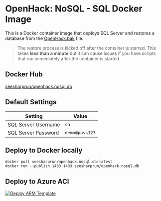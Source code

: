 # OpenHack: NoSQL - SQL Docker Image

This is a Docker container image that deploys SQL Server and restores a database from the [OpenHack.bak]() file.

> The restore process is kicked off after the container is started. This takes **less than a minute** but it can cause issues if you have scripts that run immediately after the container is started.

## Docker Hub

[seesharprun/openhack.nosql.db](https://cloud.docker.com/u/seesharprun/repository/docker/seesharprun/openhack.nosql.db)

## Default Settings

| Setting | Value |
| --- | --- |
| SQL Server Username | ``sa`` |
| SQL Server Password | ``demo@pass123`` |

## Deploy to Docker locally

```
docker pull seesharprun/openhack.nosql.db:latest
docker run --publish 1433:1433 seesharprun/openhack.nosql.db
```

## Deploy to Azure ACI

[![Deploy ARM Template](https://gist.githubusercontent.com/seesharprun/84d850d524f66c6429e383d99929771c/raw/5863fd99515178839efa39653b532660c36622b9/azure-button-small.png)](https://portal.azure.com/#create/Microsoft.Template/uri/https%3A%2F%2Fgithub.com%2Fseesharprun%2Fopenhack-nosql-sql-docker%2Fraw%2Fmaster%2Fazuredeploy.json)